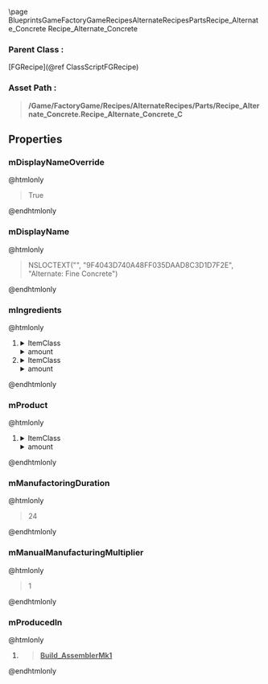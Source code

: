\page BlueprintsGameFactoryGameRecipesAlternateRecipesPartsRecipe_Alternate_Concrete Recipe_Alternate_Concrete
### Parent Class :
[FGRecipe](@ref ClassScriptFGRecipe)
### Asset Path :
<b><blockquote>/Game/FactoryGame/Recipes/AlternateRecipes/Parts/Recipe_Alternate_Concrete.Recipe_Alternate_Concrete_C</blockquote></b>
## Properties

### mDisplayNameOverride
@htmlonly
<blockquote>True</blockquote>
@endhtmlonly

### mDisplayName
@htmlonly
<blockquote>NSLOCTEXT("", "9F4043D740A48FF035DAAD8C3D1D7F2E", "Alternate: Fine Concrete")</blockquote>
@endhtmlonly

### mIngredients
@htmlonly
<ol>
<li>
<details>
 <summary>ItemClass</summary>
<b><a href="_blueprints_game_factory_game_resource_parts_silica_desc__silica.html"><blockquote>Desc_Silica</blockquote></a></b>
</details>
<details>
 <summary>amount</summary>
<blockquote>3</blockquote>
</details>
</li>
<li>
<details>
 <summary>ItemClass</summary>
<b><a href="_blueprints_game_factory_game_resource_raw_resources_stone_desc__stone.html"><blockquote>Desc_Stone</blockquote></a></b>
</details>
<details>
 <summary>amount</summary>
<blockquote>12</blockquote>
</details>
</li>
</ol>
@endhtmlonly

### mProduct
@htmlonly
<ol>
<li>
<details>
 <summary>ItemClass</summary>
<b><a href="_blueprints_game_factory_game_resource_parts_cement_desc__cement.html"><blockquote>Desc_Cement</blockquote></a></b>
</details>
<details>
 <summary>amount</summary>
<blockquote>10</blockquote>
</details>
</li>
</ol>
@endhtmlonly

### mManufactoringDuration
@htmlonly
<blockquote>24</blockquote>
@endhtmlonly

### mManualManufacturingMultiplier
@htmlonly
<blockquote>1</blockquote>
@endhtmlonly

### mProducedIn
@htmlonly
<ol>
<li>
<b><a href="_blueprints_game_factory_game_buildable_factory_assembler_mk1_build__assembler_mk1.html"><blockquote>Build_AssemblerMk1</blockquote></a></b>
</li>
</ol>
@endhtmlonly

